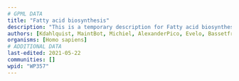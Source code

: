 ```yaml
---
# GPML DATA
title: "Fatty acid biosynthesis"
description: "This is a temporary description for Fatty acid biosynthesis"
authors: [Kdahlquist, MaintBot, Michiel, AlexanderPico, Evelo, Bassetfrog, Jildau, MartijnVanIersel, Egonw, Mkutmon, Fehrhart, Khanspers, DeSl, Eweitz]
organisms: [Homo sapiens]
# ADDITIONAL DATA
last-edited: 2021-05-22
communities: []
wpid: "WP357"
---
```

